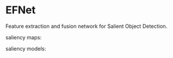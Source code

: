 # EFNet
Feature extraction and fusion network for Salient Object Detection.

saliency maps: 

saliency models: 
